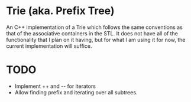 # Trie (aka. Prefix Tree) #

An C++ implementation of a Trie which follows the same conventions as that
of the associative containers in the STL. It does not have all of the
functionality that I plan on it having, but for what I am using it for now,
the current implementation will suffice.


# TODO #
* Implement ++ and -- for iterators
* Allow finding prefix and iterating over all subtrees.
